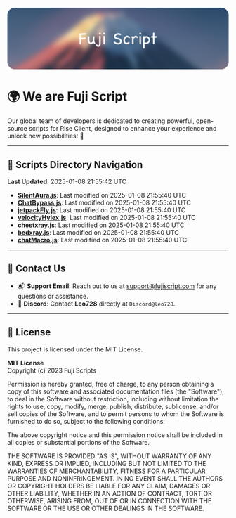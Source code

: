 ![Banner](.github/b.webp)

# 🌍 **We are Fuji Script**

Our global team of developers is dedicated to creating powerful, open-source scripts for Rise Client, designed to enhance your experience and unlock new possibilities! 🌟

---
<!-- SCRIPTS_NAVIGATION_START -->
## 📂 **Scripts Directory Navigation**

**Last Updated**: 2025-01-08 21:55:42 UTC

- **[SilentAura.js](scripts/SilentAura.js)**: Last modified on 2025-01-08 21:55:40 UTC
- **[ChatBypass.js](scripts/ChatBypass.js)**: Last modified on 2025-01-08 21:55:40 UTC
- **[jetpackFly.js](scripts/jetpackFly.js)**: Last modified on 2025-01-08 21:55:40 UTC
- **[velocityHylex.js](scripts/velocityHylex.js)**: Last modified on 2025-01-08 21:55:40 UTC
- **[chestxray.js](scripts/chestxray.js)**: Last modified on 2025-01-08 21:55:40 UTC
- **[bedxray.js](scripts/bedxray.js)**: Last modified on 2025-01-08 21:55:40 UTC
- **[chatMacro.js](scripts/chatMacro.js)**: Last modified on 2025-01-08 21:55:40 UTC

<!-- SCRIPTS_NAVIGATION_END -->

---

## 💬 **Contact Us**  
- 📬 **Support Email**: Reach out to us at [support@fujiscript.com](mailto:support@fujiscript.com) for any questions or assistance.  
- 💬 **Discord**: Contact **Leo728** directly at `Discord@leo728`.

---

## 📜 **License**

This project is licensed under the MIT License.  

**MIT License**  
Copyright (c) 2023 Fuji Scripts  

Permission is hereby granted, free of charge, to any person obtaining a copy of this software and associated documentation files (the "Software"), to deal in the Software without restriction, including without limitation the rights to use, copy, modify, merge, publish, distribute, sublicense, and/or sell copies of the Software, and to permit persons to whom the Software is furnished to do so, subject to the following conditions:  

The above copyright notice and this permission notice shall be included in all copies or substantial portions of the Software.  

THE SOFTWARE IS PROVIDED "AS IS", WITHOUT WARRANTY OF ANY KIND, EXPRESS OR IMPLIED, INCLUDING BUT NOT LIMITED TO THE WARRANTIES OF MERCHANTABILITY, FITNESS FOR A PARTICULAR PURPOSE AND NONINFRINGEMENT. IN NO EVENT SHALL THE AUTHORS OR COPYRIGHT HOLDERS BE LIABLE FOR ANY CLAIM, DAMAGES OR OTHER LIABILITY, WHETHER IN AN ACTION OF CONTRACT, TORT OR OTHERWISE, ARISING FROM, OUT OF OR IN CONNECTION WITH THE SOFTWARE OR THE USE OR OTHER DEALINGS IN THE SOFTWARE.  
